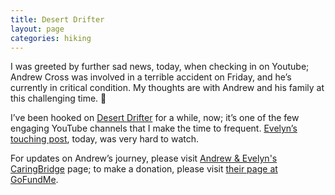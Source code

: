 ```yaml
---
title: Desert Drifter
layout: page
categories: hiking
---
```


I was greeted by further sad news, today, when checking in on Youtube; Andrew Cross was involved in a terrible accident on Friday, and he’s currently in critical condition. My thoughts are with Andrew and his family at this challenging time. 💙

I’ve been hooked on [Desert Drifter](https://m.youtube.com/@Desert.Drifter) for a while, now; it’s one of the few engaging YouTube channels that I  make the time to frequent. [Evelyn’s touching post](https://m.youtube.com/watch?v=SxyVttN_vXc), today, was very hard to watch.

For updates on Andrew’s journey, please visit [Andrew & Evelyn's CaringBridge](https://www.caringbridge.org/site/5fcb666d-e0b8-11ef-abc2-a31fd9bc4383?from=%2Fsearch&fname=Andrew%20%26%20Evelyn) page; to make a donation, please visit [their page at GoFundMe](https://www.gofundme.com/f/support-the-crosses-with-medical-expenses).


